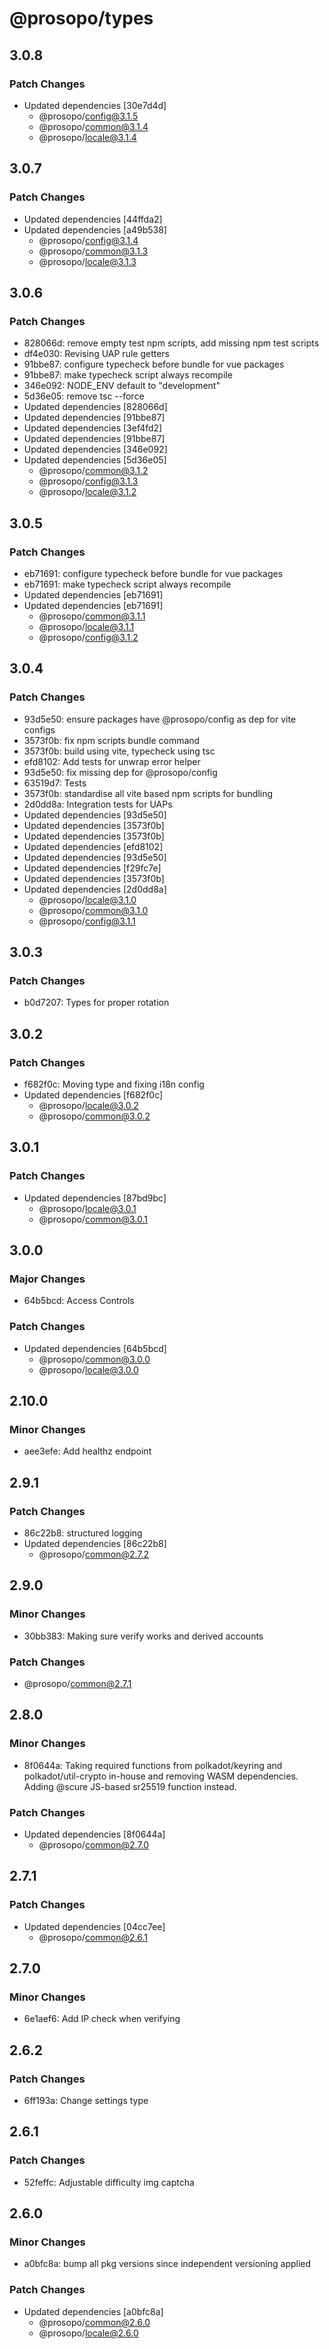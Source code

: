 # @prosopo/types

## 3.0.8
### Patch Changes

- Updated dependencies [30e7d4d]
  - @prosopo/config@3.1.5
  - @prosopo/common@3.1.4
  - @prosopo/locale@3.1.4

## 3.0.7
### Patch Changes

- Updated dependencies [44ffda2]
- Updated dependencies [a49b538]
  - @prosopo/config@3.1.4
  - @prosopo/common@3.1.3
  - @prosopo/locale@3.1.3

## 3.0.6
### Patch Changes

- 828066d: remove empty test npm scripts, add missing npm test scripts
- df4e030: Revising UAP rule getters
- 91bbe87: configure typecheck before bundle for vue packages
- 91bbe87: make typecheck script always recompile
- 346e092: NODE_ENV default to "development"
- 5d36e05: remove tsc --force
- Updated dependencies [828066d]
- Updated dependencies [91bbe87]
- Updated dependencies [3ef4fd2]
- Updated dependencies [91bbe87]
- Updated dependencies [346e092]
- Updated dependencies [5d36e05]
  - @prosopo/common@3.1.2
  - @prosopo/config@3.1.3
  - @prosopo/locale@3.1.2

## 3.0.5
### Patch Changes

- eb71691: configure typecheck before bundle for vue packages
- eb71691: make typecheck script always recompile
- Updated dependencies [eb71691]
- Updated dependencies [eb71691]
  - @prosopo/common@3.1.1
  - @prosopo/locale@3.1.1
  - @prosopo/config@3.1.2

## 3.0.4
### Patch Changes

- 93d5e50: ensure packages have @prosopo/config as dep for vite configs
- 3573f0b: fix npm scripts bundle command
- 3573f0b: build using vite, typecheck using tsc
- efd8102: Add tests for unwrap error helper
- 93d5e50: fix missing dep for @prosopo/config
- 63519d7: Tests
- 3573f0b: standardise all vite based npm scripts for bundling
- 2d0dd8a: Integration tests for UAPs
- Updated dependencies [93d5e50]
- Updated dependencies [3573f0b]
- Updated dependencies [3573f0b]
- Updated dependencies [efd8102]
- Updated dependencies [93d5e50]
- Updated dependencies [f29fc7e]
- Updated dependencies [3573f0b]
- Updated dependencies [2d0dd8a]
  - @prosopo/locale@3.1.0
  - @prosopo/common@3.1.0
  - @prosopo/config@3.1.1

## 3.0.3
### Patch Changes

- b0d7207: Types for proper rotation

## 3.0.2
### Patch Changes

- f682f0c: Moving type and fixing i18n config
- Updated dependencies [f682f0c]
  - @prosopo/locale@3.0.2
  - @prosopo/common@3.0.2

## 3.0.1
### Patch Changes

- Updated dependencies [87bd9bc]
  - @prosopo/locale@3.0.1
  - @prosopo/common@3.0.1

## 3.0.0
### Major Changes

- 64b5bcd: Access Controls

### Patch Changes

- Updated dependencies [64b5bcd]
  - @prosopo/common@3.0.0
  - @prosopo/locale@3.0.0

## 2.10.0
### Minor Changes

- aee3efe: Add healthz endpoint

## 2.9.1
### Patch Changes

- 86c22b8: structured logging
- Updated dependencies [86c22b8]
  - @prosopo/common@2.7.2

## 2.9.0
### Minor Changes

- 30bb383: Making sure verify works and derived accounts

### Patch Changes

  - @prosopo/common@2.7.1

## 2.8.0
### Minor Changes

- 8f0644a: Taking required functions from polkadot/keyring and polkadot/util-crypto in-house and removing WASM dependencies. Adding @scure JS-based sr25519 function instead.

### Patch Changes

- Updated dependencies [8f0644a]
  - @prosopo/common@2.7.0

## 2.7.1

### Patch Changes

- Updated dependencies [04cc7ee]
  - @prosopo/common@2.6.1

## 2.7.0

### Minor Changes

- 6e1aef6: Add IP check when verifying

## 2.6.2

### Patch Changes

- 6ff193a: Change settings type

## 2.6.1

### Patch Changes

- 52feffc: Adjustable difficulty img captcha

## 2.6.0

### Minor Changes

- a0bfc8a: bump all pkg versions since independent versioning applied

### Patch Changes

- Updated dependencies [a0bfc8a]
  - @prosopo/common@2.6.0
  - @prosopo/locale@2.6.0
